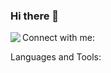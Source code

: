 ### Hi there 👋

<img align="left" src="https://github-readme-stats.vercel.app/api/top-langs/?username=gncyyldz&layout=donut-vertical"/>

Connect with me:

Languages and Tools:
